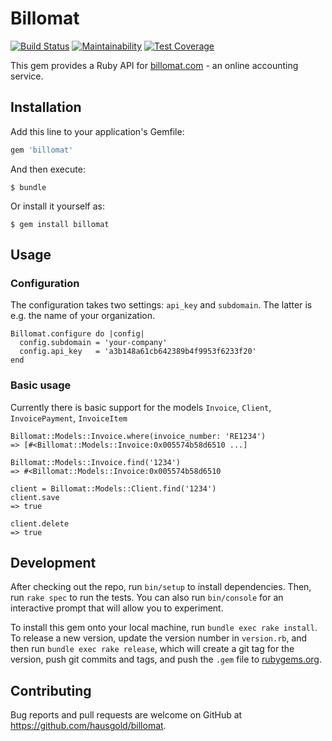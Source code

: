 # Billomat
[![Build Status](https://travis-ci.org/hausgold/billomat.svg?branch=master)](https://travis-ci.org/hausgold/billomat)
[![Maintainability](https://api.codeclimate.com/v1/badges/49baf848f42a2e5b95db/maintainability)](https://codeclimate.com/github/hausgold/billomat/maintainability)
[![Test Coverage](https://api.codeclimate.com/v1/badges/49baf848f42a2e5b95db/test_coverage)](https://codeclimate.com/github/hausgold/billomat/test_coverage)

This gem provides a Ruby API for [billomat.com](https://billomat.com) - an online accounting service.

## Installation

Add this line to your application's Gemfile:

```ruby
gem 'billomat'
```

And then execute:

    $ bundle

Or install it yourself as:

    $ gem install billomat

## Usage

### Configuration

The configuration takes two settings: `api_key` and `subdomain`. The latter is e.g. the name of your organization.

```
Billomat.configure do |config|
  config.subdomain = 'your-company'
  config.api_key   = 'a3b148a61cb642389b4f9953f6233f20'
end
```

### Basic usage

Currently there is basic support for the models `Invoice`, `Client`, `InvoicePayment`, `InvoiceItem`

```
Billomat::Models::Invoice.where(invoice_number: 'RE1234')
=> [#<Billomat::Models::Invoice:0x005574b58d6510 ...]

Billomat::Models::Invoice.find('1234')
=> #<Billomat::Models::Invoice:0x005574b58d6510

client = Billomat::Models::Client.find('1234')
client.save
=> true

client.delete
=> true
```


## Development

After checking out the repo, run `bin/setup` to install dependencies. Then, run `rake spec` to run the tests. You can also run `bin/console` for an interactive prompt that will allow you to experiment.

To install this gem onto your local machine, run `bundle exec rake install`. To release a new version, update the version number in `version.rb`, and then run `bundle exec rake release`, which will create a git tag for the version, push git commits and tags, and push the `.gem` file to [rubygems.org](https://rubygems.org).

## Contributing

Bug reports and pull requests are welcome on GitHub at https://github.com/hausgold/billomat.
